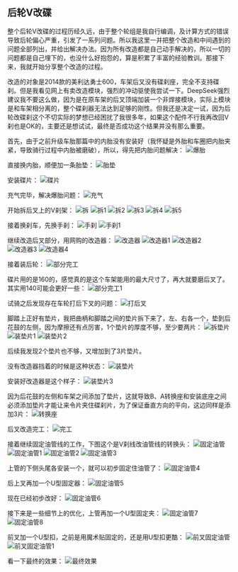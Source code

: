 ## 后轮V改碟
整个后轮V改碟的过程历经久远，由于整个轮组是我自行编调，及计算方式的错误导致后轮偏心严重，引发了一系列问题。所以我这里一并把整个改造和中间遇到的问题全部列出，并给出解决办法。因为所有改造都是自己动手解决的，所以一切的问题都是自己埋下的，也没什么好抱怨的，算是积累了丰富的经验教训。那接下来，我就开始分享整个改造的过程。

改造的对象是2014款的美利达勇士600，车架后叉没有碟刹座，完全不支持碟刹。但是我看见网上有卖改造模块，强烈的冲动驱使我尝试一下。DeepSeek强烈建议我不要这么做，因为是在原车架的后叉顶端加装一个非焊接模块，实际上模块是和车架相分离的，整个碟刹器无法达到足够的刚性。但我还是决定一试，因为后轮改碟刹这个不切实际的梦想已经困扰了我很多年，如果这个配件不行我再改回V刹也是OK的，主要还是想试试，最终是否成功这个结果并没有那么重要。

首先，由于之前升级车胎那篇中的内胎没有安装好（我怀疑是外胎和车圈把内胎夹紧，导致骑行过程中内胎被磨破），所以，得先把内胎问题解决：
![爆胎](../images/0-维修自行车/22-后轮V改碟/爆胎.webp)

直接换内胎，顺便加一条胎垫：
![胎垫](../images/0-维修自行车/22-后轮V改碟/胎垫.webp)

安装碟片：
![碟片](../images/0-维修自行车/22-后轮V改碟/碟片.webp)

充气完毕，解决爆胎问题：
![充气](../images/0-维修自行车/22-后轮V改碟/充气.webp)

开始拆后叉上的V刹架：
![拆](../images/0-维修自行车/22-后轮V改碟/拆.webp)
![拆1](../images/0-维修自行车/22-后轮V改碟/拆1.webp)
![拆2](../images/0-维修自行车/22-后轮V改碟/拆2.webp)
![拆3](../images/0-维修自行车/22-后轮V改碟/拆3.webp)
![拆4](../images/0-维修自行车/22-后轮V改碟/拆4.webp)
![拆5](../images/0-维修自行车/22-后轮V改碟/拆5.jpg)

接着换刹车，先换手刹：
![手刹](../images/0-维修自行车/22-后轮V改碟/手刹.webp)
![手刹1](../images/0-维修自行车/22-后轮V改碟/手刹1.webp)

继续改造后叉部分，用网购的改造器：
![改造器](../images/0-维修自行车/22-后轮V改碟/改造器.webp)
![改造器1](../images/0-维修自行车/22-后轮V改碟/改造器1.webp)
![改造器2](../images/0-维修自行车/22-后轮V改碟/改造器2.webp)
![改造器3](../images/0-维修自行车/22-后轮V改碟/改造器3.webp)
![改造器4](../images/0-维修自行车/22-后轮V改碟/改造器4.webp)

接着装后轮：
![部分完工](../images/0-维修自行车/22-后轮V改碟/部分完工.webp)

碟片用的是160的，感觉真的是这个车架能用的最大尺寸了，再大就要磨后叉了。其实用140可能会更好一些：
![部分完工1](../images/0-维修自行车/22-后轮V改碟/部分完工1.webp)

试骑之后发现存在车轮打后下叉的问题：
![打后叉](../images/0-维修自行车/22-后轮V改碟/打后叉.webp)

脚踏上正好有垫片，我把曲柄和脚踏之间的垫片拆下来了，左、右各一个，垫到后花鼓的左侧，因为摩擦还有点厉害，1个垫片的厚度不够，至少要两片：
![拆垫片](../images/0-维修自行车/22-后轮V改碟/拆垫片.webp)
![装垫片1](../images/0-维修自行车/22-后轮V改碟/装垫片1.webp)
![装垫片2](../images/0-维修自行车/22-后轮V改碟/装垫片2.webp)

后续我发现2个垫片也不够，又增加到了3片垫片。

没有改造器挡着的时候是这种状态：
![装垫片](../images/0-维修自行车/22-后轮V改碟/装垫片.webp)

安装好改造器是这个样子：
![装垫片3](../images/0-维修自行车/22-后轮V改碟/装垫片3.webp)

因为后花鼓的左侧和车架之间添加了垫片，这就导致B、A转换座和安装底座之间必须添加垫片才能让来令片夹住碟刹片，为了保证垂直方向的平向，这边同样是添加3片：
![转换座](../images/0-维修自行车/22-后轮V改碟/转换座.webp)

后叉改造完工：
![完工](../images/0-维修自行车/22-后轮V改碟/完工.webp)

接着继续固定油管线的工作，下图这个是V刹线改油管线的转换头：
![固定油管](../images/0-维修自行车/22-后轮V改碟/固定油管.webp)
![固定油管1](../images/0-维修自行车/22-后轮V改碟/固定油管1.webp)
![固定油管2](../images/0-维修自行车/22-后轮V改碟/固定油管2.webp)
![固定油管3](../images/0-维修自行车/22-后轮V改碟/固定油管3.webp)

上管的下侧头尾各安装一个，就可以初步固定住油管了：
![固定油管4](../images/0-维修自行车/22-后轮V改碟/固定油管4.webp)

后上叉再加一个U型固定器：
![固定油管5](../images/0-维修自行车/22-后轮V改碟/固定油管5.webp)

现在已经初步改好：
![固定油管6](../images/0-维修自行车/22-后轮V改碟/固定油管6.webp)

接下来是一些细节上的优化，上管再加一个U型固定夹：
![固定油管7](../images/0-维修自行车/22-后轮V改碟/固定油管7.webp)
![固定油管8](../images/0-维修自行车/22-后轮V改碟/固定油管8.webp)

前叉加一个U型扣，之前是用魔术贴固定的，还是用U型扣更酷：
![前叉固定油管](../images/0-维修自行车/22-后轮V改碟/前叉固定油管.webp)
![前叉固定油管1](../images/0-维修自行车/22-后轮V改碟/前叉固定油管1.webp)

看一下最终的效果：
![最终效果](../images/0-维修自行车/22-后轮V改碟/最终效果.webp)